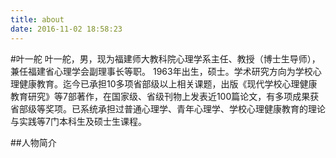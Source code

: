 ```yaml
---
title: about
date: 2016-11-02 18:58:23
---
```


#叶一舵
叶一舵，男，现为福建师大教科院心理学系主任、教授（博士生导师），兼任福建省心理学会副理事长等职。
1963年出生，硕士。学术研究方向为学校心理健康教育。迄今已承担10多项省部级以上相关课题，出版《现代学校心理健康教育研究》等7部著作，在国家级、省级刊物上发表近100篇论文，有多项成果获省部级等奖项。已系统承担过普通心理学、青年心理学、学校心理健康教育的理论与实践等7门本科生及硕士生课程。


##人物简介

